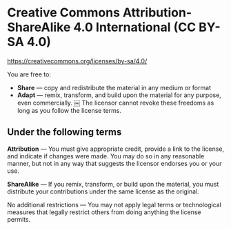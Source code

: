 # Creative Commons Attribution-ShareAlike 4.0 International (CC BY-SA 4.0)

https://creativecommons.org/licenses/by-sa/4.0/

You are free to:

* **Share** — copy and redistribute the material in any medium or format
* **Adapt** — remix, transform, and build upon the material
  for any purpose, even commercially.
￼
The licensor cannot revoke these freedoms as long as you follow the
license terms.

## Under the following terms

**Attribution** — You must give appropriate credit, provide a link to the license,
and indicate if changes were made. You may do so in any reasonable manner, but
not in any way that suggests the licensor endorses you or your use.

**ShareAlike** — If you remix, transform, or build upon the material, you must
distribute your contributions under the same license as the original.

No additional restrictions — You may not apply legal terms or technological
measures that legally restrict others from doing anything the license permits.
